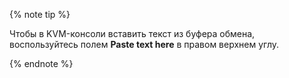 {% note tip %}

Чтобы в KVM-консоли вставить текст из буфера обмена, воспользуйтесь полем **Paste text here** в правом верхнем углу.

{% endnote %}